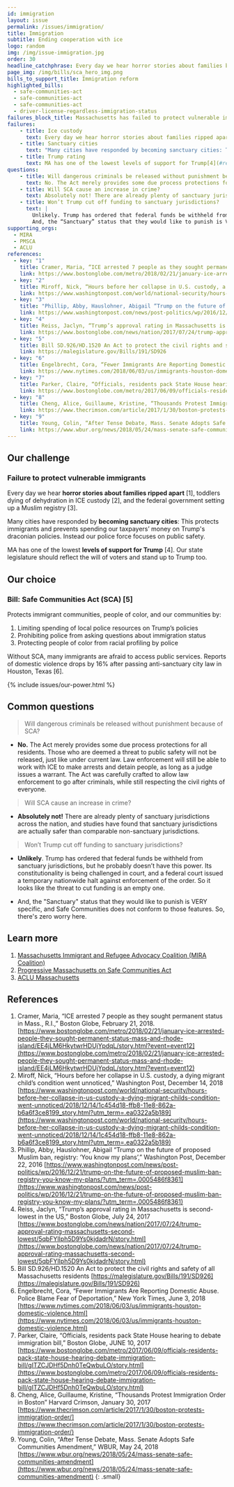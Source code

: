 ```yaml
---
id: immigration
layout: issue
permalink: /issues/immigration/
title: Immigration
subtitle: Ending cooperation with ice
logo: random
img: /img/issue-immigration.jpg
order: 30
headline_catchphrase: Every day we hear horror stories about families being ripped apart
page_img: /img/bills/sca_hero_img.png
bills_to_support_title: Immigration reform
highlighted_bills:
  - safe-communities-act
  - safe-communities-act
  - safe-communities-act
  - driver-license-regardless-immigration-status
failures_block_title: Massachusetts has failed to protect vulnerable immigrants.
failures:
    - title: Ice custody
      text: Every day we hear horror stories about families ripped apart[1](#reference-1), toddlers dying of dehydration in ICE custody[2](#reference-2), and the federal government setting up a Muslim registry[3](#reference-3).
    - title: Sanctuary cities
      text: "Many cities have responded by becoming sanctuary cities: This protects immigrants and prevents spending our taxpayers’ money on Trump’s draconian policies. Instead our police force focuses on public safety."
    - title: Trump rating
      text: MA has one of the lowest levels of support for Trump[4](#reference-4). Our state legislature should reflect the will of voters and stand up to Trump’s racist immigration policy too.
questions:
    - title: Will dangerous criminals be released without punishment because of SCA?
      text: No. The Act merely provides some due process protections for all residents. Those who are deemed a threat to public safety will not be released, just like under current law. Law enforcement will still be able to work with ICE to make arrests and detain people, as long as a judge issues a warrant. The Act was carefully crafted to allow law enforcement to go after criminals, while still respecting the civil rights of everyone.
    - title: Will SCA cause an increase in crime?
      text: Absolutely not! There are already plenty of sanctuary jurisdictions across the nation, and studies have found that sanctuary jurisdictions are actually safer than comparable non-sanctuary jurisdictions.
    - title: Won’t Trump cut off funding to sanctuary jurisdictions?
      text: |
        Unlikely. Trump has ordered that federal funds be withheld from sanctuary jurisdictions, but he probably doesn’t have this power. Its constitutionality is being challenged in court, and a federal court issued a temporary nationwide halt against enforcement of the order. So it looks like the threat to cut funding is an empty one.
        And, the “Sanctuary” status that they would like to punish is VERY specific, and Safe Communities does not conform to those features. So, there’s zero worry here.
supporting_orgs:
  - MIRA
  - PMSCA
  - ACLU
references:
  - key: "1"
    title: Cramer, Maria, “ICE arrested 7 people as they sought permanent status in Mass., R.I.,” Boston Globe, February 21, 2018.
    link: https://www.bostonglobe.com/metro/2018/02/21/january-ice-arrested-people-they-sought-permanent-status-mass-and-rhode-island/EE4jLM6HkytwrHDUjYpdqL/story.html?event=event12
  - key: "2"
    title: Miroff, Nick, “Hours before her collapse in U.S. custody, a dying migrant child’s condition went unnoticed,” Washington Post, December 14, 2018
    link: https://www.washingtonpost.com/world/national-security/hours-before-her-collapse-in-us-custody-a-dying-migrant-childs-condition-went-unnoticed/2018/12/14/1c454d18-ffb8-11e8-862a-b6a6f3ce8199_story.html?utm_term=.ea0322a5b189
  - key: "3"
    title: "Phillip, Abby, Hauslohner, Abigail “Trump on the future of proposed Muslim ban, registry: ‘You know my plans’,” Washington Post, December 22, 2016"
    link: https://www.washingtonpost.com/news/post-politics/wp/2016/12/21/trump-on-the-future-of-proposed-muslim-ban-registry-you-know-my-plans/?utm_term=.0005486f8361
  - key: "4"
    title: Reiss, Jaclyn, “Trump’s approval rating in Massachusetts is second-lowest in the US,” Boston Globe, July 24, 2017
    link: https://www.bostonglobe.com/news/nation/2017/07/24/trump-approval-rating-massachusetts-second-lowest/5qbFYlIph5D9Ys0kjdadrN/story.html
  - key: "5"
    title: Bill SD.926/HD.1520 An Act to protect the civil rights and safety of all Massachusetts residents
    link: https://malegislature.gov/Bills/191/SD926
  - key: "6"
    title: Engelbrecht, Cora, “Fewer Immigrants Are Reporting Domestic Abuse. Police Blame Fear of Deportation,” New York Times, June 3, 2018
    link: https://www.nytimes.com/2018/06/03/us/immigrants-houston-domestic-violence.html](https://www.nytimes.com/2018/06/03/us/immigrants-houston-domestic-violence.html
  - key: "7"
    title: Parker, Claire, “Officials, residents pack State House hearing to debate immigration bill,” Boston Globe, JUNE 10, 2017
    link: https://www.bostonglobe.com/metro/2017/06/09/officials-residents-pack-state-house-hearing-debate-immigration-bill/gITZCJDHf5Dnh0TeQwbuLO/story.html
  - key: "8"
    title: Cheng, Alice, Guillaume, Kristine, “Thousands Protest Immigration Order in Boston” Harvard Crimson, January 30, 2017
    link: https://www.thecrimson.com/article/2017/1/30/boston-protests-immigration-order/](https://www.thecrimson.com/article/2017/1/30/boston-protests-immigration-order/
  - key: "9"
    title: Young, Colin, “After Tense Debate, Mass. Senate Adopts Safe Communities Amendment,” WBUR, May 24, 2018
    link: https://www.wbur.org/news/2018/05/24/mass-senate-safe-communities-amendment
---
```


## Our challenge

### Failure to protect vulnerable immigrants

Every day we hear **horror stories about families ripped apart** [1], toddlers dying of dehydration in ICE custody [2], and the federal government setting up a Muslim registry [3].

Many cities have responded by **becoming sanctuary cities**:
This protects immigrants and prevents spending our taxpayers’ money on Trump's draconian policies. Instead our police force focuses on public safety.

MA has one of the lowest **levels of support for Trump** [4]. Our state legislature should reflect the will of voters and stand up to Trump too.

## Our choice

### Bill: Safe Communities Act (SCA) [5]

Protects immigrant communities, people of color, and our communities by:

1. Limiting spending of local police resources on Trump’s policies
2. Prohibiting police from asking questions about immigration status
3. Protecting people of color from racial profiling by police

Without SCA, many immigrants are afraid to access public services. Reports of domestic violence drops by 16% after passing anti-sanctuary city law in Houston, Texas [6].

{% include issues/our-power.html %}

## Common questions

> Will dangerous criminals be released without punishment because of SCA?

-   **No.** The Act merely provides some due process protections for all residents. Those who are deemed a threat to public safety will not be released, just like under current law. Law enforcement will still be able to work with ICE to make arrests and detain people, as long as a judge issues a warrant. The Act was carefully crafted to allow law enforcement to go after criminals, while still respecting the civil rights of everyone.

> Will SCA cause an increase in crime?

-   **Absolutely not!** There are already plenty of sanctuary jurisdictions across the nation, and studies have found that sanctuary jurisdictions are actually safer than comparable non-sanctuary jurisdictions.

> Won’t Trump cut off funding to sanctuary jurisdictions?

-   **Unlikely**. Trump has ordered that federal funds be withheld from sanctuary jurisdictions, but he probably doesn’t have this power. Its constitutionality is being challenged in court, and a federal court issued a temporary nationwide halt against enforcement of the order. So it looks like the threat to cut funding is an empty one.

-   And, the "Sanctuary" status that they would like to punish is VERY specific, and Safe Communities does not conform to those features. So, there's zero worry here.


## Learn more

1.  [Massachusetts Immigrant and Refugee Advocacy Coalition
    (MIRA Coalition)](http://miracoalition.org/safe-communities)
2.  [Progressive Massachusetts on Safe Communities Act](https://www.progressivemass.com/sca)
3.  [ACLU Massachusetts](https://www.aclum.org/en/press-releases/safe-communities-act-addresses-one-nations-most-pressing-issues)

## References

1.  Cramer, Maria, “ICE arrested 7 people as they sought permanent status in Mass., R.I.,” Boston Globe, February 21, 2018.  [https://www.bostonglobe.com/metro/2018/02/21/january-ice-arrested-people-they-sought-permanent-status-mass-and-rhode-island/EE4jLM6HkytwrHDUjYpdqL/story.html?event=event12](https://www.bostonglobe.com/metro/2018/02/21/january-ice-arrested-people-they-sought-permanent-status-mass-and-rhode-island/EE4jLM6HkytwrHDUjYpdqL/story.html?event=event12)
2.  Miroff, Nick, “Hours before her collapse in U.S. custody, a dying migrant child’s condition went unnoticed,” Washington Post, December 14, 2018  [https://www.washingtonpost.com/world/national-security/hours-before-her-collapse-in-us-custody-a-dying-migrant-childs-condition-went-unnoticed/2018/12/14/1c454d18-ffb8-11e8-862a-b6a6f3ce8199_story.html?utm_term=.ea0322a5b189](https://www.washingtonpost.com/world/national-security/hours-before-her-collapse-in-us-custody-a-dying-migrant-childs-condition-went-unnoticed/2018/12/14/1c454d18-ffb8-11e8-862a-b6a6f3ce8199_story.html?utm_term=.ea0322a5b189)
3.  Phillip, Abby, Hauslohner, Abigail “Trump on the future of proposed Muslim ban, registry: ‘You know my plans’,” Washington Post, December 22, 2016  [https://www.washingtonpost.com/news/post-politics/wp/2016/12/21/trump-on-the-future-of-proposed-muslim-ban-registry-you-know-my-plans/?utm_term=.0005486f8361](https://www.washingtonpost.com/news/post-politics/wp/2016/12/21/trump-on-the-future-of-proposed-muslim-ban-registry-you-know-my-plans/?utm_term=.0005486f8361)
4.  Reiss, Jaclyn, “Trump’s approval rating in Massachusetts is second-lowest in the US,” Boston Globe, July 24, 2017  [https://www.bostonglobe.com/news/nation/2017/07/24/trump-approval-rating-massachusetts-second-lowest/5qbFYlIph5D9Ys0kjdadrN/story.html](https://www.bostonglobe.com/news/nation/2017/07/24/trump-approval-rating-massachusetts-second-lowest/5qbFYlIph5D9Ys0kjdadrN/story.html)
5.  Bill SD.926/HD.1520 An Act to protect the civil rights and safety of all Massachusetts residents  [https://malegislature.gov/Bills/191/SD926](https://malegislature.gov/Bills/191/SD926)
6.  Engelbrecht, Cora, “Fewer Immigrants Are Reporting Domestic Abuse. Police Blame Fear of Deportation,” New York Times, June 3, 2018  [https://www.nytimes.com/2018/06/03/us/immigrants-houston-domestic-violence.html](https://www.nytimes.com/2018/06/03/us/immigrants-houston-domestic-violence.html)
7.  Parker, Claire, “Officials, residents pack State House hearing to debate immigration bill,” Boston Globe, JUNE 10, 2017  [https://www.bostonglobe.com/metro/2017/06/09/officials-residents-pack-state-house-hearing-debate-immigration-bill/gITZCJDHf5Dnh0TeQwbuLO/story.html](https://www.bostonglobe.com/metro/2017/06/09/officials-residents-pack-state-house-hearing-debate-immigration-bill/gITZCJDHf5Dnh0TeQwbuLO/story.html)
8.  Cheng, Alice, Guillaume, Kristine, “Thousands Protest Immigration Order in Boston” Harvard Crimson, January 30, 2017  [https://www.thecrimson.com/article/2017/1/30/boston-protests-immigration-order/](https://www.thecrimson.com/article/2017/1/30/boston-protests-immigration-order/)
9.  Young, Colin, “After Tense Debate, Mass. Senate Adopts Safe Communities Amendment,” WBUR, May 24, 2018  [https://www.wbur.org/news/2018/05/24/mass-senate-safe-communities-amendment](https://www.wbur.org/news/2018/05/24/mass-senate-safe-communities-amendment)
{: .small}
